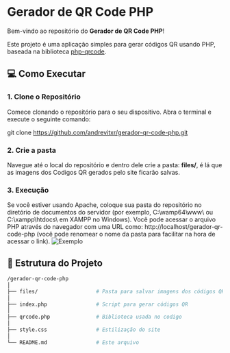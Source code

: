 # Gerador de QR Code PHP

Bem-vindo ao repositório do **Gerador de QR Code PHP**!

Este projeto é uma aplicação simples para gerar códigos QR usando PHP, baseada na biblioteca [php-qrcode](https://github.com/psyon/php-qrcode).

## 💻 Como Executar

### 1. Clone o Repositório

Comece clonando o repositório para o seu dispositivo. Abra o terminal e execute o seguinte comando:

git clone https://github.com/andrevitxr/gerador-qr-code-php.git

### 2. Crie a pasta

Navegue até o local do repositório e dentro dele crie a pasta: **files/**, é lá que as imagens dos Codigos QR gerados pelo site ficarão salvas.

### 3. Execução

Se você estiver usando Apache, coloque sua pasta do repositório no diretório de documentos do servidor (por exemplo, C:\wamp64\www\ ou C:\xampp\htdocs\ em XAMPP no Windows). Você pode acessar o arquivo PHP através do navegador com uma URL como: http://localhost/gerador-qr-code-php (você pode renomear o nome da pasta para facilitar na hora de acessar o link).
![Exemplo](https://imgur.com/CqDoS45)
## 📁 Estrutura do Projeto

```bash
/gerador-qr-code-php
│
├── files/                   # Pasta para salvar imagens dos códigos QR
│
├── index.php                # Script para gerar códigos QR
│ 
├── qrcode.php               # Biblioteca usada no codigo
│
├── style.css                # Estilização do site
│
└── README.md                # Este arquivo
